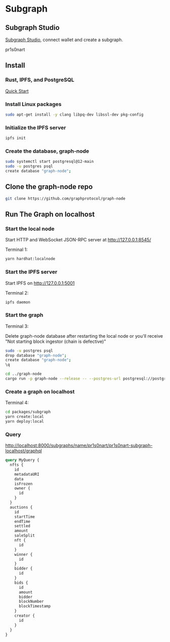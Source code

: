 # Subgraph

## Subgraph Studio

[Subgraph Studio](https://thegraph.com/studio/), connect wallet and create a subgraph.

pr1s0nart

## Install

### Rust, IPFS, and PostgreSQL

[Quick Start](https://github.com/graphprotocol/graph-node#quick-start)

### Install Linux packages

```bash
sudo apt-get install -y clang libpq-dev libssl-dev pkg-config
```

### Initialize the IPFS server

```bash
ipfs init
```

### Create the database, graph-node

```bash
sudo systemctl start postgresql@12-main
sudo -u postgres psql
create database "graph-node";
```

## Clone the graph-node repo

```bash
git clone https://github.com/graphprotocol/graph-node
```

## Run The Graph on localhost

### Start the local node

Start HTTP and WebSocket JSON-RPC server at <http://127.0.0.1:8545/>

Terminal 1:

```bash
yarn hardhat:localnode
```

### Start the IPFS server

Start IPFS on <http://127.0.0.1:5001>

Terminal 2:

```bash
ipfs daemon
```

### Start the graph

Terminal 3:

Delete graph-node database after restarting the local node or you'll receive "Not starting block ingestor (chain is defective)"

```bash
sudo -u postgres psql
drop database "graph-node";
create database "graph-node";
\q
```

```bash
cd ../graph-node
cargo run -p graph-node --release -- --postgres-url postgresql://postgres:password@localhost:5432/graph-node --ethereum-rpc localhost:http://127.0.0.1:8545 --ipfs 127.0.0.1:5001
```

### Create a graph on localhost

Terminal 4:

```bash
cd packages/subgraph
yarn create:local
yarn deploy:local
```

### Query

<http://localhost:8000/subgraphs/name/pr1s0nart/pr1s0nart-subgraph-localhost/graphql>

```graphql
query MyQuery {
  nfts {
    id
    metadataURI
    data
    isFrozen    
    owner {
      id
    }
  }
  auctions {
    id
    startTime
    endTime
    settled    
    amount
    saleSplit    
    nft {
      id
    }
    winner {
      id
    }
    bidder {
      id
    }
    bids {
      id
      amount
      bidder
      blockNumber
      blockTimestamp
    }
    creator {
      id
    }
  }
}
```
